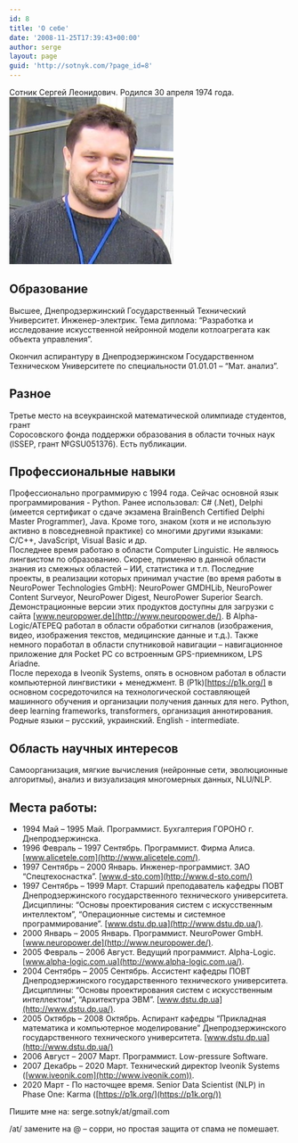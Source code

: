 ```yaml
---
id: 8
title: 'О себе'
date: '2008-11-25T17:39:43+00:00'
author: serge
layout: page
guid: 'http://sotnyk.com/?page_id=8'
---
```


Сотник Сергей Леонидович. Родился 30 апреля 1974 года.  
[![Сергей Леонидович Сотник](wp-content/uploads/2008/11/YellowRiver-295x300.jpg)](wp-content/uploads/2008/11/YellowRiver.jpg)

## Образование

Высшее, Днепродзержинский Государственный Технический Университет. Инженер-электрик. Тема диплома: “Разработка и исследование искусственной нейронной модели котлоагрегата как объекта управления”.

Окончил аспирантуру в Днепродзержинском Государственном Техническом Университете по специальности 01.01.01 – “Мат. анализ”.

## Разное

Третье место на всеукраинской математической олимпиаде студентов, грант  
Соросовского фонда поддержки образования в области точных наук (ISSEP, грант №GSU051376). Есть публикации.

## Профессиональные навыки

Профессионально программирую с 1994 года. Сейчас основной язык программирования - Python. Ранее использовал: C# (.Net), Delphi (имеется сертификат о сдаче экзамена BrainBench Certified Delphi Master Programmer), Java. Кроме того, знаком (хотя и не использую активно в повседневной практике) со многими другими языками: C/C++, JavaScript, Visual Basic и др.  
Последнее время работаю в области Computer Linguistic. Не являюсь лингвистом по образованию. Скорее, применяю в данной области знания из смежных областей – ИИ, статистика и т.п. Последние проекты, в реализации которых принимал участие (во время работы в NeuroPower Technologies GmbH): NeuroPower GMDHLib, NeuroPower Content Surveyor, NeuroPower Digest, NeuroPower Superior Search. Демонстрационные версии этих продуктов доступны для загрузки с сайта [www.neuropower.de](http://www.neuropower.de/). В Alpha-Logic/ATEPEQ работал в области обработки сигналов (изображения, видео, изображения текстов, медицинские данные и т.д.). Также немного поработал в области спутниковой навигации – навигационное приложение для Pocket PC со встроенным GPS-приемником, LPS Ariadne.  
После перехода в Iveonik Systems, опять в основном работал в области компьютерной лингвистики + менеджмент.
В (P1k)[https://p1k.org/] в основном сосредоточился на технологической составляющей машинного обучения и организации получения данных для него. Python, deep learning frameworks, transformers, организация аннотирования.
Родные языки – русский, украинский. English - intermediate.

## Область научных интересов

Самоорганизация, мягкие вычисления (нейронные сети, эволюционные алгоритмы), анализ и визуализация многомерных данных, NLU/NLP.

## Места работы:

- 1994 Май – 1995 Май. Программист. Бухгалтерия ГОРОНО г. Днепродзержинска.
- 1996 Февраль – 1997 Сентябрь. Программист. Фирма Алиса. [www.alicetele.com](http://www.alicetele.com/).
- 1997 Сентябрь – 2000 Январь. Инженер-программист. ЗАО “Спецтехоснастка”. [www.d-sto.com](http://www.d-sto.com/)
- 1997 Сентябрь – 1999 Март. Старший преподаватель кафедры ПОВТ Днепродзержинского государственного технического университета. Дисциплины: “Основы проектирования систем с искусственным интеллектом”, “Операционные системы и системное программирование”. [www.dstu.dp.ua](http://www.dstu.dp.ua/).
- 2000 Январь – 2005 Январь. Программист. NeuroPower GmbH. [www.neuropower.de](http://www.neuropower.de/).
- 2005 Февраль – 2006 Август. Ведущий программист. Alpha-Logic. [www.alpha-logic.com.ua](http://www.alpha-logic.com.ua/).
- 2004 Сентябрь – 2005 Сентябрь. Ассистент кафедры ПОВТ Днепродзержинского государственного технического университета. Дисциплины: “Основы проектирования систем с искусственным интеллектом”, “Архитектура ЭВМ”. [www.dstu.dp.ua](http://www.dstu.dp.ua/).
- 2005 Октябрь – 2008 Октябрь. Аспирант кафедры “Прикладная математика и компьютерное моделирование” Днепродзержинского государственного технического университета. [www.dstu.dp.ua](http://www.dstu.dp.ua/)
- 2006 Август – 2007 Март. Программист. Low-pressure Software.
- 2007 Декабрь – 2020 Март. Технический директор Iveonik Systems ([www.iveonik.com](http://www.iveonik.com)).
- 2020 Март - По насточщее время. Senior Data Scientist (NLP) in Phase One: Karma ([https://p1k.org/](https://p1k.org/))

Пишите мне на: serge.sotnyk/at/gmail.com

/at/ замените на @ – сорри, но простая защита от спама не помешает.